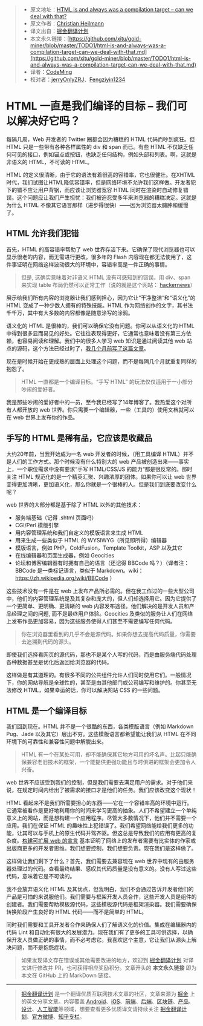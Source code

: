 > * 原文地址：[HTML is and always was a compilation target – can we deal with that?](https://christianheilmann.com/2019/01/28/html-is-and-always-was-a-compilation-target-can-we-deal-with-that/)
> * 原文作者：[Christian Heilmann](https://christianheilmann.com)
> * 译文出自：[掘金翻译计划](https://github.com/xitu/gold-miner)
> * 本文永久链接：[https://github.com/xitu/gold-miner/blob/master/TODO1/html-is-and-always-was-a-compilation-target-can-we-deal-with-that.md](https://github.com/xitu/gold-miner/blob/master/TODO1/html-is-and-always-was-a-compilation-target-can-we-deal-with-that.md)
> * 译者：[CodeMing](https://github.com/coderming)
> * 校对者：[jerryOnlyZRJ](https://github.com/jerryOnlyZRJ)、[Fengziyin1234](https://github.com/Fengziyin1234)

# HTML 一直是我们编译的目标 – 我们可以解决好它吗？

每隔几周，Web 开发者的 Twitter 圈都会因为糟糕的 HTML 代码而吵到疯狂。但 HTML 只是一些带有各种各样属性的 div 和 span 而已。有些 HTML 不仅缺乏任何可见的接口，例如锚点或按钮，也缺乏任何结构，例如头部和列表。啊，这就是非语义的 HTML，不可读的 HTML。

HTML 的定义很清晰，由于它的语法有着很高的容错率，它也很健壮。在XHTML时代，我们试图让HTML降低容错率，但是网络环境不允许我们这样做。开发者犯下的错不应让用户背锅，而应该让浏览器宽容 HTML 同时在渲染时自动修复错误。这个问题应让我们产生担忧：我们被迫忍受多年来浏览器的糟糕决定。这就是为什么 HTML 不像其它语言那样（进步得很快）——因为浏览器太臃肿和缓慢了。

## HTML 允许我们犯错

首先，HTML 的高容错率帮助了 web 世界存活下来。它确保了现代浏览器也可以显示很老的内容，而无需进行更改。很多年的 Flash 内容现在都无法使用了，这件事证明在网络这样波动很大的环境中，容错率高是一件正确的事情。

> 但是, 这确实意味着对非语义 HTML 没有可感知到的错误。用 div、span 来实现 table 布局仍然可以正常工作（说的就是这个网站： [hackernews](https://news.ycombinator.com/)）

展示给我们所有内容的浏览器让我们感到担心，因为它让“干净整洁“和“语义化”的 HTML 变成了一种少数人拥有的特殊技能。HTML 作为网络创作的文字，其书法千千万，其中有大多数的内容都像是随意涂写的涂鸦。

语义化的 HTML 是很棒的，我们可以确保它没有问题。你可以从语义化的 HTML 中得到很多显而易见的好处。它往往表现得更好，它通常也意味着没有第三方依赖，也容易阅读和理解。我们中的很多人学习 web 知识是通过阅读其他 web 站点的源码，这个方法已经过时了，[我几个月前写了这篇文章](https://christianheilmann.com/2018/07/09/different-views-on-view-source/)。

现在是时候开始在更成熟的层面上处理这个问题，而不是每隔几个月就重复同样的抱怨了。

> HTML 一直都是一个编译目标。“手写 HTML” 的玩法仅仅适用于一小部分吵闹的爱好者。

我是那些吵闹的爱好者中的一员，至今我已经写了14年博客了。我热爱这个对所有人都开放的 web 世界。你只需要一个编辑器，一些（工具的）使用文档就可以在 web 世界上发布你的作品。

## 手写的 HTML 是稀有品，它应该是收藏品

大约20年前，当我开始成为一名 web 开发者的时候，（用工具编译 HTML）并不是人们的工作方式。那个时候没有什么特别大的 web 产品被创造出来——事实上，一个职位需求中没有要求“手写 HTML/CSS/JS 的能力“都是很反常的。那时关注 HTML 规范化的是一个精英汇聚、兴趣浓厚的团体。如果你可以让 web 世界变得更加清晰，更加语义化，那么你就是一个很棒的人。但是我们到底要改变什么呢？

web 世界的大部分都是基于除了 HTML 以外的其他技术：

*   服务端基础（记得 .shtml 页面吗）
*   CGI/Perl 模版引擎
*   用内容管理系统和我们自定义的模版语言来生成 HTML
*   用来生成一些类似于 HTML 的 WYSIWYG（所见即所得）编辑器
*   模版语言，例如 PHP，ColdFusion，Template Toolkit，ASP 以及其它
*   在线编辑器和页面生成器，例如 Geocities
*   论坛和博客编辑器有时拥有自己的语言（还记得  BBCode 吗？）（译者注：BBCode 是一类标记语言，类似于 Markdown。wiki：https://zh.wikipedia.org/wiki/BBCode ）

这些技术没有一件是在 web 上发布产品所必需的。但在我工作过的一些大型公司中，他们的内容管理系统是及其复杂和庞大的，但人们却选择用它。因为它提供了一个更简单、更明确、更清晰的 web 内容发布途径。他们解决的是开发人员和产品经理之间的问题, 而不是最终用户体验。Geocities 及类似的服务让人们在网络上发布作品更加容易，因为这些服务使得人们甚至不需要编写任何代码。

> 你在浏览器里看到的几乎不会是源代码。如果你想去提高代码质量，你需要去追溯到代码的源头。

即使我们选择看网页的源代码，那也不是某个人写的代码，而是由服务端代码处理各种数据甚至是优化后返回给浏览器的代码。

这样做是有其道理的。有很多不同的公共组件允许人们同时使用它们。一般情况下，你的网站导航是全球性的，甚至是由其他部门或公司编写和维护的。你甚至无法修改 HTML，如果幸运的话，你可以解决网站 CSS 的一些问题。

## HTML 是一个编译目标

我们回到现在。HTML 并不是一个很酷的东西，各类模版语言（例如 Markdown
Pug、Jade 以及其它）层出不穷。这些模版语言都希望能让我们从 HTML 在不同环境下的可靠性和兼容性问题中解脱出来。

> HTML 有一个在某处可用，却不能确保其它地方可用的坏名声。比起只能确保兼容老旧技术的框架，一个能提供更强功能且与时俱进的框架会更加令人兴奋。

web 世界不应该受到我们的控制，但是我们需要去满足用户的需求。对于他们来说，在规定时间内给出了被需求的接口才是他们的任务。我们应该改变这个现状！

HTML 看起来不是我们所需要担心的东西——它在一个容错率高的环境中运行。它通常被看作是更好地利用你的时间来学习更高的抽象。人们不希望建立一个单纯意义上的网站，而是想构建一个应用程序。尽管大多数情况下，他们并不需要一个应用。我们在保证 HTML 的趣味性上犯错误了。我们希望网络能给我们更多的功能，让其可以与手机上的原生代码并驾齐驱。但这总是导致我们的应用有更高的复杂度。[构建可扩展 web 的宣言](https://extensiblewebmanifesto.org/) 基本证明了网络上的发布者需要有比实体的作家或出版商更多的开发者思维。我们想要控制，我们想要负责。现在我们是这样做了。

这样做让我们剩下了什么？首先，我们需要去兼容现在 web 世界中现有的由服务器处理过的代码。查看最终结果、感叹其代码质量是没有意义的。没有人写过这些代码，意味着它是不可读的。

我不会放弃语义化 HTML 及其优点，但我明白，我们不会通过告诉开发者他们的产品是可怕的来说服他们。我们需要与框架开发人员合作，这些开发人员是组件的创建者。我们需要帮助模板源代码，这些模板源代码是框架渲染器。我们需要确保转换阶段产生良好的 HTML 代码——而不是简单的 HTML。

同时我们需要和工具开发者合作来确保人们了解语义化的价值。集成在编辑器内的代码 Lint 和自动化有很大的发展潜力。现在我们有了更多的工具可供选择，以确保开发人员做正确的事情，而不必考虑它。我喜欢这个主意，它让我们从源头上解决问题，而不是抱怨症状。

> 如果发现译文存在错误或其他需要改进的地方，欢迎到 [掘金翻译计划](https://github.com/xitu/gold-miner) 对译文进行修改并 PR，也可获得相应奖励积分。文章开头的 **本文永久链接** 即为本文在 GitHub 上的 MarkDown 链接。

---

> [掘金翻译计划](https://github.com/xitu/gold-miner) 是一个翻译优质互联网技术文章的社区，文章来源为 [掘金](https://juejin.im) 上的英文分享文章。内容覆盖 [Android](https://github.com/xitu/gold-miner#android)、[iOS](https://github.com/xitu/gold-miner#ios)、[前端](https://github.com/xitu/gold-miner#前端)、[后端](https://github.com/xitu/gold-miner#后端)、[区块链](https://github.com/xitu/gold-miner#区块链)、[产品](https://github.com/xitu/gold-miner#产品)、[设计](https://github.com/xitu/gold-miner#设计)、[人工智能](https://github.com/xitu/gold-miner#人工智能)等领域，想要查看更多优质译文请持续关注 [掘金翻译计划](https://github.com/xitu/gold-miner)、[官方微博](http://weibo.com/juejinfanyi)、[知乎专栏](https://zhuanlan.zhihu.com/juejinfanyi)。
